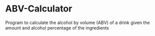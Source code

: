 # ABV-Calculator
Program to calculate the alcohol by volume (ABV) of a drink given the amount and alcohol percentage of the ingredients
